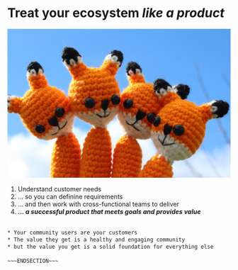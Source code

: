 <!SLIDE >
# Treat your ecosystem ***like a product***

![.w66 Vox Pupuli blue skies fox fingerpuppets](/_images/blue-skies-small.jpg)

1. Understand customer needs
1. ... so you can definine requirements
1. ... and then work with cross-functional teams to deliver
1. ***... a successful product that meets goals and provides value***

~~~SECTION:notes~~~

* Your community users are your customers
* The value they get is a healthy and engaging community
* but the value you get is a solid foundation for everything else

~~~ENDSECTION~~~
